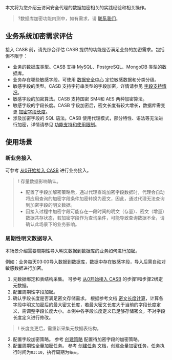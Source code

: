 本文将为您介绍云访问安全代理的数据加密相关的实践经验和相关操作。
>?数据库加密功能内测中，如有需求，请 [联系我们](https://cloud.tencent.com/online-service)。

## 业务系统加密需求评估

接入 CASB 前，请先综合评估 CASB 提供的功能是否满足业务的加密需求。包括但不限于：

* 业务的数据库类型。CASB 支持 MySQL、PostgreSQL、MongoDB 类型的数据库。
* 业务存在哪些敏感字段。可使用 [数据安全中心](https://cloud.tencent.com/document/product/1087) 定位敏感数据和分类分级。
* 敏感字段的类型。CASB 支持字符串类型的字段加密，详情请参见 [字段支持情况](https://cloud.tencent.com/document/product/1303/48144)。
* 敏感字段的加密算法。CASB 支持国密 SM4和 AES 两种加密算法。
* 敏感字段的字段长度。CASB 字段加密后，密文长度有较大增长，数据库需变更 [加密字段长度](https://cloud.tencent.com/document/product/1303/77864)。
* 涉及加密字段的 SQL 语法。CASB 使用代理模式，部分特性、语法等无法进行加密，详情请参见 [功能支持和使用限制](https://cloud.tencent.com/document/product/1303/48144#.E5.8A.9F.E8.83.BD.E6.94.AF.E6.8C.81.E5.92.8C.E4.BD.BF.E7.94.A8.E9.99.90.E5.88.B6)。

## 使用场景

### 新业务接入
可参考 [从0开始接入 CASB](https://cloud.tencent.com/document/product/1303/81574)  进行业务接入。
>! 存量数据影响确认。
> - 配置了字段加解密策略后，通过代理查询加密字段数据时，代理会自动将应用查询的加密字段条件加密转换为密文，因此，通过代理无法查询到加密字段的明文数据。
> - 因接入过程中加密字段可能存在一段时间的明文（存量）、密文（增量）数据共存状态，若加密字段作为查询条件，可能导致查询数据不全，请确认此场景下的业务影响。


### 周期性明文数据导入
本场景介绍需要周期性导入明文数据到数据库的业务如何进行加密。

例如：业务每天03:00导入数据到数据库，数据中存在敏感字段，导入后需自动对敏感数据进行加密。

1. 元数据绑定和表结构采集。
可参考 [从0开始接入 CASB](https://cloud.tencent.com/document/product/1303/81574) 的步骤1和步骤2绑定元数据。
2. 配置周期性字段加密。
 1. 确认字段长度是否满足密文存储需求。
   根据参考文档 [密文长度计算](https://cloud.tencent.com/document/product/1303/77864)，计算各字段中明文加密后的最大密文长度，若最大密文长度大于当前的字段长度定义，需调整字段长度大小。本例中各字段长度定义已足够存储密文，不对字段长度定义进行修改。
   > ! 长度变更后，需重新采集元数据表结构。
 2. 配置字段加密策略。
   参考 [创建策略](https://cloud.tencent.com/document/product/1303/64619) 配置待加密字段的加密策略。
 3. 配置周期性全量加密任务。
   参考 [创建任务](https://cloud.tencent.com/document/product/1303/64622) 文档，创建全量加密任务，任务执行时间为`03:10`，执行周期为`每天`。

    
